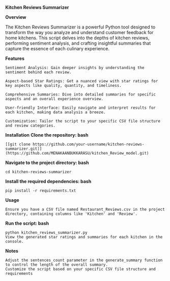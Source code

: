 **Kitchen Reviews Summarizer**

**Overview**


The Kitchen Reviews Summarizer is a powerful Python tool designed to transform the way you analyze and understand customer feedback for home kitchens. This script delves into the depths of kitchen reviews, performing sentiment analysis, and crafting insightful summaries that capture the essence of each culinary experience.

**Features**

    Sentiment Analysis: Gain deeper insights by understanding the sentiment behind each review.
    
    Aspect-based Star Ratings: Get a nuanced view with star ratings for key aspects like quality, quantity, and timeliness.
    
    Comprehensive Summaries: Dive into detailed summaries for specific aspects and an overall experience overview.
    
    User-friendly Interface: Easily navigate and interpret results for each kitchen, making data analysis a breeze.
    
    Customization: Tailor the script to your specific CSV file structure and review categories.


**Installation**
**Clone the repository:
bash**
   
    [[git clone https://github.com/your-username/kitchen-reviews-summarizer.git]](https://github.com/MENAKAANBUKKARASU/kitchen_Review_model.git)

    
**Navigate to the project directory:
bash**

    cd kitchen-reviews-summarizer

    
**Install the required dependencies:
bash**

    pip install -r requirements.txt

    
**Usage**
   
    Ensure you have a CSV file named Restaurant_Reviews.csv in the project directory, containing columns like 'Kitchen' and 'Review'.

    
**Run the script:
bash**
    
    python kitchen_reviews_summarizer.py
    View the generated star ratings and summaries for each kitchen in the console.

    
**Notes**
    
    Adjust the sentences_count parameter in the generate_summary function to control the length of the overall summary.
    Customize the script based on your specific CSV file structure and requirements
